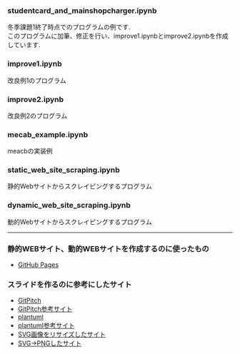 ### studentcard_and_mainshopcharger.ipynb
冬季課題1終了時点でのプログラムの例です.<br>
このプログラムに加筆、修正を行い、improve1.ipynbとimprove2.ipynbを作成しています.

### improve1.ipynb
改良例1のプログラム

### improve2.ipynb
改良例2のプログラム

### mecab_example.ipynb
meacbの実装例

### static_web_site_scraping.ipynb
静的Webサイトからスクレイピングするプログラム

### dynamic_web_site_scraping.ipynb
動的Webサイトからスクレイピングするプログラム

---

### 静的WEBサイト、動的WEBサイトを作成するのに使ったもの
* [GitHub Pages](https://pages.github.com/)

### スライドを作るのに参考にしたサイト
* [GitPitch](https://gitpitch.com/)
* [GitPitch参考サイト](https://github.com/kakisoft/HowToUseGitPitch)
* [plantuml](https://plantuml-editor.kkeisuke.com/)
* [plantuml参考サイト](http://yohshiy.blog.fc2.com/blog-entry-156.html)
* [SVG画像をリサイズしたサイト](https://www.iloveimg.com/ja/resize-image/resize-svg)
* [SVG→PNGしたサイト](https://svgtopng.com/ja/)
